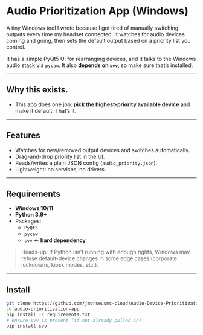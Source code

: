 # Audio Prioritization App (Windows)

A tiny Windows tool I wrote because I got tired of manually switching outputs every time my headset connected. It watches for audio devices coming and going, then sets the default output based on a priority list you control.

It has a simple PyQt5 UI for rearranging devices, and it talks to the Windows audio stack via `pycaw`. It also **depends on `svv`**, so make sure that’s installed.

---

## Why this exists.
- This app does one job: **pick the highest-priority available device** and make it default. That’s it.

---

## Features
- Watches for new/removed output devices and switches automatically.
- Drag-and-drop priority list in the UI.
- Reads/writes a plain JSON config (`audio_priority.json`).
- Lightweight: no services, no drivers.

---

## Requirements
- **Windows 10/11**
- **Python 3.9+**
- Packages:
  - `PyQt5`
  - `pycaw`
  - `svv`  ← **hard dependency**

> Heads-up: If Python isn’t running with enough rights, Windows may refuse default-device changes in some edge cases (corporate lockdowns, kiosk modes, etc.).

---

## Install
```bash
git clone https://github.com/jmorseusmc-cloud/Audio-Device-Prioritization-and-Auto-Switching-Software
cd audio-prioritization-app
pip install -r requirements.txt
# ensure svv is present (if not already pulled in)
pip install svv
